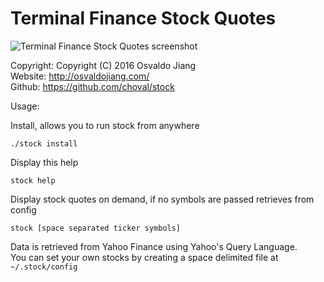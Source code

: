 # Terminal Finance Stock Quotes


![Terminal Finance Stock Quotes screenshot](https://raw.github.com/choval/stock/master/screenshot.png)


Copyright: Copyright (C) 2016 Osvaldo Jiang  
Website: http://osvaldojiang.com/  
Github: https://github.com/choval/stock

Usage:

Install, allows you to run stock from anywhere
```
./stock install
```

Display this help
```
stock help
```


Display stock quotes on demand, if no symbols are passed retrieves from config
```
stock [space separated ticker symbols]
```

Data is retrieved from Yahoo Finance using Yahoo's Query Language.  
You can set your own stocks by creating a space delimited file at ```~/.stock/config```

